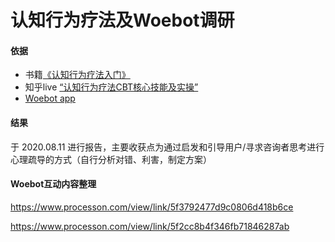 # 认知行为疗法及Woebot调研

#### 依据

- 书籍[《认知行为疗法入门》](<https://weread.qq.com/web/reader/c4c32ff071d3be56c4c5e23>)
- 知乎live [“认知行为疗法CBT核心技能及实操”](<https://www.zhihu.com/lives/1173284081881559040>)
- [Woebot app](<https://play.google.com/store/apps/details?id=com.woebot>)

#### 结果

于 2020.08.11 进行报告，主要收获点为通过启发和引导用户/寻求咨询者思考进行心理疏导的方式（自行分析对错、利害，制定方案）

#### Woebot互动内容整理

https://www.processon.com/view/link/5f3792477d9c0806d418b6ce

https://www.processon.com/view/link/5f2cc8b4f346fb71846287ab